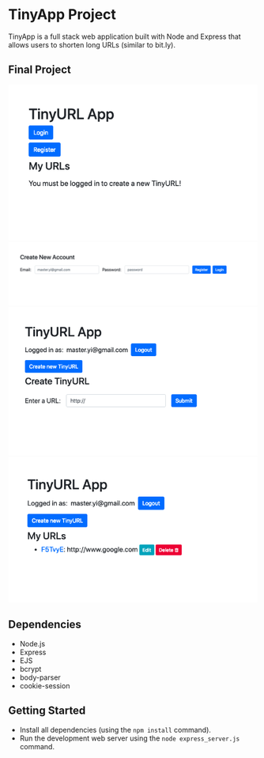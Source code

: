 # TinyApp Project

TinyApp is a full stack web application built with Node and Express that allows users to shorten long URLs (similar to bit.ly).

## Final Project

!["Click on the register button to create a user and use the Tiny."](https://github.com/GideonBrasil/tinyApp_Project/blob/master/docs/urls_no_login.png?raw=true)
!["This is the register page. Register to use Tiny."](https://github.com/GideonBrasil/tinyApp_Project/blob/master/docs/register_page.png?raw=true)
!["Create a TinyURL."](https://github.com/GideonBrasil/tinyApp_Project/blob/master/docs/urls_show.png?raw=true)
!["Your created TinyURLs!"](https://github.com/GideonBrasil/tinyApp_Project/blob/master/docs/urls_registered.png?raw=true)

## Dependencies

- Node.js
- Express
- EJS
- bcrypt
- body-parser
- cookie-session

## Getting Started

- Install all dependencies (using the `npm install` command).
- Run the development web server using the `node express_server.js` command.
